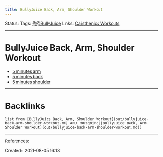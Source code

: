 ```yaml
---
title: BullyJuice Back, Arm, Shoulder Workout
---
```

Status: 
Tags: [@@BullyJuice](None)
Links: [Calisthenics Workouts](out/calisthenics-workouts.md)
___
# BullyJuice Back, Arm, Shoulder Workout
- [5 minutes arm](https://www.youtube.com/watch?v=RTF4ADblouI&ab_channel=BullyJuice)
- [5 minutes back](https://www.youtube.com/watch?v=lhBRwpUc0tg&ab_channel=BullyJuice)
- [5 minutes shoulder](https://www.youtube.com/watch?v=qroFxwXf1EI&list=PLjngT6yRRZHPsjj-CIduSL9FpclppM9qm&index=15&ab_channel=BullyJuice)
___
# Backlinks
```dataview
list from [BullyJuice Back, Arm, Shoulder Workout](out/bullyjuice-back-arm-shoulder-workout.md) AND !outgoing([BullyJuice Back, Arm, Shoulder Workout](out/bullyjuice-back-arm-shoulder-workout.md))
```
___
References:

Created:: 2021-08-05 16:13